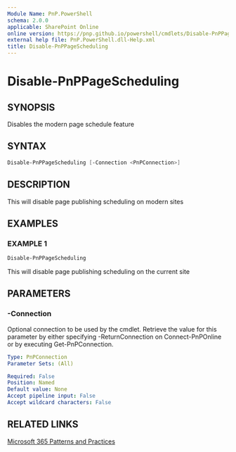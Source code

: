 ```yaml
---
Module Name: PnP.PowerShell
schema: 2.0.0
applicable: SharePoint Online
online version: https://pnp.github.io/powershell/cmdlets/Disable-PnPPageScheduling.html
external help file: PnP.PowerShell.dll-Help.xml
title: Disable-PnPPageScheduling
---
```

  
# Disable-PnPPageScheduling

## SYNOPSIS

Disables the modern page schedule feature

## SYNTAX

```powershell
Disable-PnPPageScheduling [-Connection <PnPConnection>] 
```

## DESCRIPTION

This will disable page publishing scheduling on modern sites

## EXAMPLES

### EXAMPLE 1
```powershell
Disable-PnPPageScheduling
```

This will disable page publishing scheduling on the current site

## PARAMETERS

### -Connection
Optional connection to be used by the cmdlet. Retrieve the value for this parameter by either specifying -ReturnConnection on Connect-PnPOnline or by executing Get-PnPConnection.

```yaml
Type: PnPConnection
Parameter Sets: (All)

Required: False
Position: Named
Default value: None
Accept pipeline input: False
Accept wildcard characters: False
```

## RELATED LINKS

[Microsoft 365 Patterns and Practices](https://aka.ms/m365pnp)